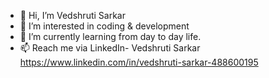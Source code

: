 - 👋 Hi, I’m Vedshruti Sarkar
- 👀 I’m interested in coding & development
- 🌱 I’m currently learning from day to day life.
- 📫 Reach me via LinkedIn- Vedshruti Sarkar
https://www.linkedin.com/in/vedshruti-sarkar-488600195
<!---
Vedshruti-11/Vedshruti-11 is a ✨ special ✨ repository because its `README.md` (this file) appears on your GitHub profile.
You can click the Preview link to take a look at your changes.
--->
